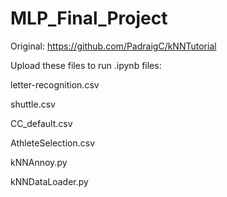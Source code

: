 # MLP_Final_Project

Original:
https://github.com/PadraigC/kNNTutorial

Upload these files to run .ipynb files:

  letter-recognition.csv
  
  shuttle.csv
  
  CC_default.csv
  
  AthleteSelection.csv
  
  kNNAnnoy.py
  
  kNNDataLoader.py
